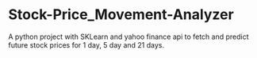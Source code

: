 # Stock-Price_Movement-Analyzer
A python project with SKLearn and yahoo finance api to fetch and predict future stock prices for 1 day, 5 day and 21 days.
